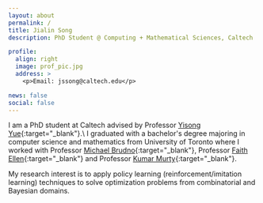```yaml
---
layout: about
permalink: /
title: Jialin Song
description: PhD Student @ Computing + Mathematical Sciences, Caltech

profile:
  align: right
  image: prof_pic.jpg
  address: >
    <p>Email: jssong@caltech.edu</p>

news: false
social: false
---
```


I am a PhD student at Caltech advised by Professor [Yisong Yue](http://www.yisongyue.com/index.php){:target="\_blank"}.\\
I graduated with a bachelor's degree majoring in computer science and mathematics from University of Toronto where I worked with Professor [Michael Brudno](http://www.cs.toronto.edu/~brudno/public/){:target="\_blank"}, Professor [Faith Ellen](http://www.cs.toronto.edu/~faith/){:target="\_blank"} and Professor [Kumar Murty](http://murty.math.toronto.edu/){:target="\_blank"}.

My research interest is to apply policy learning (reinforcement/imitation learning) techniques to solve optimization problems from combinatorial and Bayesian domains.

